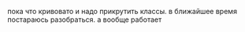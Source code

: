 пока что кривовато и надо прикрутить классы. в ближайшее время постараюсь разобраться.
а вообще работает
